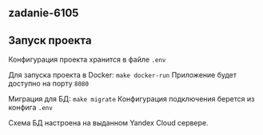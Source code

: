 ## zadanie-6105

## Запуск проекта

Конфигурация проекта хранится в файле ```.env```

Для запуска проекта в Docker: ```make docker-run``` Приложение будет доступно на порту ```8080```

Миграция для БД: ```make migrate``` Конфигурация подключения берется из конфига ```.env```

Схема БД настроена на выданном Yandex Cloud сервере.